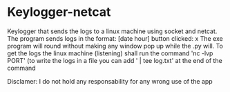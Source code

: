 # Keylogger-netcat
Keylogger that sends the logs to a linux machine using socket and netcat.
The program sends logs in the format: [date hour] button clicked: x
The exe program will round without making any window pop up while the .py will.
To get the logs the linux machine (listening) shall run the command 'nc -lvp PORT' (to write the logs in a file you can add ' | tee log.txt' at the end of the command

Disclamer: I do not hold any responsability for any wrong use of the app
